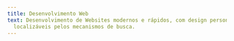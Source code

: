 ```yaml
---
title: Desenvolvimento Web
text: Desenvolvimento de Websites modernos e rápidos, com design personalizado e
  localizáveis pelos mecanismos de busca.
---
```

